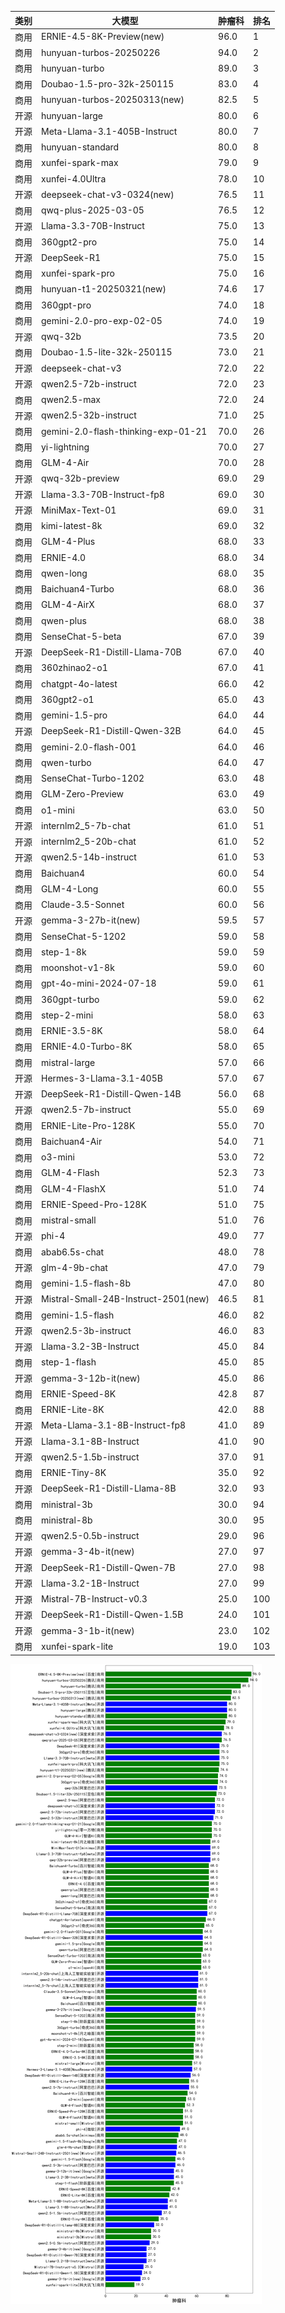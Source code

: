 
| 类别 | 大模型                         | 肿瘤科 | 排名 |
|-----|------------------------------|---------|----|
|商用|ERNIE-4.5-8K-Preview(new)|96.0|1|
|商用|hunyuan-turbos-20250226|94.0|2|
|商用|hunyuan-turbo|89.0|3|
|商用|Doubao-1.5-pro-32k-250115|83.0|4|
|商用|hunyuan-turbos-20250313(new)|82.5|5|
|开源|hunyuan-large|80.0|6|
|开源|Meta-Llama-3.1-405B-Instruct|80.0|7|
|商用|hunyuan-standard|80.0|8|
|商用|xunfei-spark-max|79.0|9|
|商用|xunfei-4.0Ultra|78.0|10|
|开源|deepseek-chat-v3-0324(new)|76.5|11|
|商用|qwq-plus-2025-03-05|76.5|12|
|开源|Llama-3.3-70B-Instruct|75.0|13|
|商用|360gpt2-pro|75.0|14|
|开源|DeepSeek-R1|75.0|15|
|商用|xunfei-spark-pro|75.0|16|
|商用|hunyuan-t1-20250321(new)|74.6|17|
|商用|360gpt-pro|74.0|18|
|商用|gemini-2.0-pro-exp-02-05|74.0|19|
|开源|qwq-32b|73.5|20|
|商用|Doubao-1.5-lite-32k-250115|73.0|21|
|开源|deepseek-chat-v3|72.0|22|
|开源|qwen2.5-72b-instruct|72.0|23|
|商用|qwen2.5-max|72.0|24|
|开源|qwen2.5-32b-instruct|71.0|25|
|商用|gemini-2.0-flash-thinking-exp-01-21|70.0|26|
|商用|yi-lightning|70.0|27|
|商用|GLM-4-Air|70.0|28|
|开源|qwq-32b-preview|69.0|29|
|开源|Llama-3.3-70B-Instruct-fp8|69.0|30|
|开源|MiniMax-Text-01|69.0|31|
|商用|kimi-latest-8k|69.0|32|
|商用|GLM-4-Plus|68.0|33|
|商用|ERNIE-4.0|68.0|34|
|商用|qwen-long|68.0|35|
|商用|Baichuan4-Turbo|68.0|36|
|商用|GLM-4-AirX|68.0|37|
|商用|qwen-plus|68.0|38|
|商用|SenseChat-5-beta|67.0|39|
|开源|DeepSeek-R1-Distill-Llama-70B|67.0|40|
|商用|360zhinao2-o1|67.0|41|
|商用|chatgpt-4o-latest|66.0|42|
|商用|360gpt2-o1|65.0|43|
|商用|gemini-1.5-pro|64.0|44|
|开源|DeepSeek-R1-Distill-Qwen-32B|64.0|45|
|商用|gemini-2.0-flash-001|64.0|46|
|商用|qwen-turbo|64.0|47|
|商用|SenseChat-Turbo-1202|63.0|48|
|商用|GLM-Zero-Preview|63.0|49|
|商用|o1-mini|63.0|50|
|开源|internlm2_5-7b-chat|61.0|51|
|开源|internlm2_5-20b-chat|61.0|52|
|开源|qwen2.5-14b-instruct|61.0|53|
|商用|Baichuan4|60.0|54|
|商用|GLM-4-Long|60.0|55|
|商用|Claude-3.5-Sonnet|60.0|56|
|开源|gemma-3-27b-it(new)|59.5|57|
|商用|SenseChat-5-1202|59.0|58|
|商用|step-1-8k|59.0|59|
|商用|moonshot-v1-8k|59.0|60|
|商用|gpt-4o-mini-2024-07-18|59.0|61|
|商用|360gpt-turbo|59.0|62|
|商用|step-2-mini|58.0|63|
|商用|ERNIE-3.5-8K|58.0|64|
|商用|ERNIE-4.0-Turbo-8K|58.0|65|
|商用|mistral-large|57.0|66|
|开源|Hermes-3-Llama-3.1-405B|57.0|67|
|开源|DeepSeek-R1-Distill-Qwen-14B|56.0|68|
|开源|qwen2.5-7b-instruct|55.0|69|
|商用|ERNIE-Lite-Pro-128K|55.0|70|
|商用|Baichuan4-Air|54.0|71|
|商用|o3-mini|53.0|72|
|商用|GLM-4-Flash|52.3|73|
|商用|GLM-4-FlashX|51.0|74|
|商用|ERNIE-Speed-Pro-128K|51.0|75|
|商用|mistral-small|51.0|76|
|开源|phi-4|49.0|77|
|商用|abab6.5s-chat|48.0|78|
|开源|glm-4-9b-chat|47.0|79|
|商用|gemini-1.5-flash-8b|47.0|80|
|开源|Mistral-Small-24B-Instruct-2501(new)|46.5|81|
|商用|gemini-1.5-flash|46.0|82|
|开源|qwen2.5-3b-instruct|46.0|83|
|开源|Llama-3.2-3B-Instruct|45.0|84|
|商用|step-1-flash|45.0|85|
|开源|gemma-3-12b-it(new)|45.0|86|
|商用|ERNIE-Speed-8K|42.8|87|
|商用|ERNIE-Lite-8K|42.0|88|
|开源|Meta-Llama-3.1-8B-Instruct-fp8|41.0|89|
|开源|Llama-3.1-8B-Instruct|41.0|90|
|开源|qwen2.5-1.5b-instruct|37.0|91|
|商用|ERNIE-Tiny-8K|35.0|92|
|开源|DeepSeek-R1-Distill-Llama-8B|32.0|93|
|商用|ministral-3b|30.0|94|
|商用|ministral-8b|30.0|95|
|开源|qwen2.5-0.5b-instruct|29.0|96|
|开源|gemma-3-4b-it(new)|27.0|97|
|开源|DeepSeek-R1-Distill-Qwen-7B|27.0|98|
|开源|Llama-3.2-1B-Instruct|27.0|99|
|开源|Mistral-7B-Instruct-v0.3|25.0|100|
|开源|DeepSeek-R1-Distill-Qwen-1.5B|24.0|101|
|开源|gemma-3-1b-it(new)|23.0|102|
|商用|xunfei-spark-lite|19.0|103|


![lin](../pic/肿瘤科.png)
